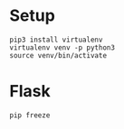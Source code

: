 # Setup
```
pip3 install virtualenv
virtualenv venv -p python3
source venv/bin/activate
```

# Flask
```
pip freeze
```
